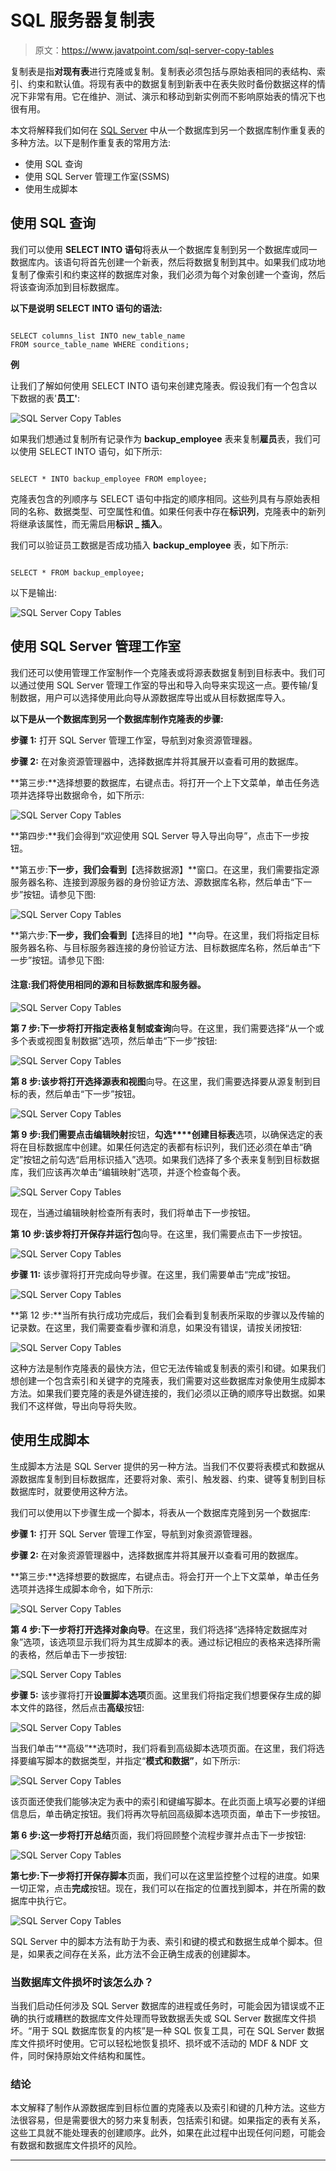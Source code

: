 # SQL 服务器复制表

> 原文：<https://www.javatpoint.com/sql-server-copy-tables>

复制表是指**对现有表**进行克隆或复制。复制表必须包括与原始表相同的表结构、索引、约束和默认值。将现有表中的数据复制到新表中在表失败时备份数据这样的情况下非常有用。它在维护、测试、演示和移动到新实例而不影响原始表的情况下也很有用。

本文将解释我们如何在 [SQL Server](https://www.javatpoint.com/sql-server-tutorial) 中从一个数据库到另一个数据库制作重复表的多种方法。以下是制作重复表的常用方法:

*   使用 SQL 查询
*   使用 SQL Server 管理工作室(SSMS)
*   使用生成脚本

## 使用 SQL 查询

我们可以使用 **SELECT INTO 语句**将表从一个数据库复制到另一个数据库或同一数据库内。该语句将首先创建一个新表，然后将数据复制到其中。如果我们成功地复制了像索引和约束这样的数据库对象，我们必须为每个对象创建一个查询，然后将该查询添加到目标数据库。

**以下是说明 SELECT INTO 语句的语法:**

```

SELECT columns_list INTO new_table_name
FROM source_table_name WHERE conditions;

```

**例**

让我们了解如何使用 SELECT INTO 语句来创建克隆表。假设我们有一个包含以下数据的表'**员工'**:

![SQL Server Copy Tables](img/6b15b70f27efd776d14ca01febd50931.png)

如果我们想通过复制所有记录作为 **backup_employee** 表来复制**雇员**表，我们可以使用 SELECT INTO 语句，如下所示:

```

SELECT * INTO backup_employee FROM employee;

```

克隆表包含的列顺序与 SELECT 语句中指定的顺序相同。这些列具有与原始表相同的名称、数据类型、可空属性和值。如果任何表中存在**标识列**，克隆表中的新列将继承该属性，而无需启用**标识 _ 插入**。

我们可以验证员工数据是否成功插入 **backup_employee** 表，如下所示:

```

SELECT * FROM backup_employee;

```

以下是输出:

![SQL Server Copy Tables](img/011c34f73209d1b79f8d7ab79747a482.png)

## 使用 SQL Server 管理工作室

我们还可以使用管理工作室制作一个克隆表或将源表数据复制到目标表中。我们可以通过使用 SQL Server 管理工作室的导出和导入向导来实现这一点。要传输/复制数据，用户可以选择使用此向导从源数据库导出或从目标数据库导入。

**以下是从一个数据库到另一个数据库制作克隆表的步骤:**

**步骤 1:** 打开 SQL Server 管理工作室，导航到对象资源管理器。

**步骤 2:** 在对象资源管理器中，选择数据库并将其展开以查看可用的数据库。

**第三步:**选择想要的数据库，右键点击。将打开一个上下文菜单，单击任务选项并选择导出数据命令，如下所示:

![SQL Server Copy Tables](img/316fcb1b7831f7213aab126ca2a95e59.png)

**第四步:**我们会得到“欢迎使用 SQL Server 导入导出向导”，点击下一步按钮。

**第五步:**下一步，我们会看到**【选择数据源】**窗口。在这里，我们需要指定源服务器名称、连接到源服务器的身份验证方法、源数据库名称，然后单击“下一步”按钮。请参见下图:

![SQL Server Copy Tables](img/71938a4e9f609fdac4c89f1a0916c06e.png)

**第六步:**下一步，我们会看到**【选择目的地】**向导。在这里，我们将指定目标服务器名称、与目标服务器连接的身份验证方法、目标数据库名称，然后单击“下一步”按钮。请参见下图:

#### 注意:我们将使用相同的源和目标数据库和服务器。

![SQL Server Copy Tables](img/9f7cf68d8f2c4cd24d1f297019430a42.png)

**第 7 步:**下一步将打开**指定表格复制或查询**向导。在这里，我们需要选择“从一个或多个表或视图复制数据”选项，然后单击“下一步”按钮:

![SQL Server Copy Tables](img/20cf1c8f8d46d4229a073931d3e5f7ab.png)

**第 8 步:**该步将打开**选择源表和视图**向导。在这里，我们需要选择要从源复制到目标的表，然后单击“下一步”按钮。

![SQL Server Copy Tables](img/2e613df4f6d69cea900ab2333e0090e0.png)

**第 9 步:**我们需要点击**编辑映射**按钮，**勾选****创建目标表**选项，以确保选定的表将在目标数据库中创建。如果任何选定的表都有标识列，我们还必须在单击“确定”按钮之前勾选“启用标识插入”选项。如果我们选择了多个表来复制到目标数据库，我们应该再次单击“编辑映射”选项，并逐个检查每个表。

![SQL Server Copy Tables](img/bad283021155e7e7bf48dcfe115d31cb.png)

现在，当通过编辑映射检查所有表时，我们将单击下一步按钮。

**第 10 步:**该步将打开**保存并运行包**向导。在这里，我们需要点击下一步按钮。

![SQL Server Copy Tables](img/820fb81c73ae25cb7107d637f62ad713.png)

**步骤 11:** 该步骤将打开完成向导步骤。在这里，我们需要单击“完成”按钮。

![SQL Server Copy Tables](img/5fcd962788000841e6c01e2990a60d66.png)

**第 12 步:**当所有执行成功完成后，我们会看到复制表所采取的步骤以及传输的记录数。在这里，我们需要查看步骤和消息，如果没有错误，请按关闭按钮:

![SQL Server Copy Tables](img/53410e6d9aec193ff77f59e7e53b3c4f.png)

这种方法是制作克隆表的最快方法，但它无法传输或复制表的索引和键。如果我们想创建一个包含索引和关键字的克隆表，我们需要对这些数据库对象使用生成脚本方法。如果我们要克隆的表是外键连接的，我们必须以正确的顺序导出数据。如果我们不这样做，导出向导将失败。

## 使用生成脚本

生成脚本方法是 SQL Server 提供的另一种方法。当我们不仅要将表模式和数据从源数据库复制到目标数据库，还要将对象、索引、触发器、约束、键等复制到目标数据库时，就要使用这种方法。

我们可以使用以下步骤生成一个脚本，将表从一个数据库克隆到另一个数据库:

**步骤 1:** 打开 SQL Server 管理工作室，导航到对象资源管理器。

**步骤 2:** 在对象资源管理器中，选择数据库并将其展开以查看可用的数据库。

**第三步:**选择想要的数据库，右键点击。将会打开一个上下文菜单，单击任务选项并选择生成脚本命令，如下所示:

![SQL Server Copy Tables](img/74748491311bdae7f76b6d300d55f3a6.png)

**第 4 步:**下一步将打开**选择对象向导**。在这里，我们将选择“选择特定数据库对象”选项，该选项显示我们将为其生成脚本的表。通过标记相应的表格来选择所需的表格，然后单击下一步按钮:

![SQL Server Copy Tables](img/82115e1648b7ada976ce2ad6e1e62c07.png)

**步骤 5:** 该步骤将打开**设置脚本选项**页面。这里我们将指定我们想要保存生成的脚本文件的路径，然后点击**高级**按钮:

![SQL Server Copy Tables](img/5f30fb81f4553a51c686ef0e70e01eb8.png)

当我们单击“**高级”**选项时，我们将看到高级脚本选项页面。在这里，我们将选择要编写脚本的数据类型，并指定“**模式和数据”**，如下所示:

![SQL Server Copy Tables](img/8a09168cf1111bffe5f856ecb733c127.png)

该页面还使我们能够决定为表中的索引和键编写脚本。在此页面上填写必要的详细信息后，单击确定按钮。我们将再次导航回高级脚本选项页面，单击下一步按钮。

**第 6 步:**这一步将打开**总结**页面，我们将回顾整个流程步骤并点击下一步按钮:

![SQL Server Copy Tables](img/7a6e6fcd71f137460b6a8a352361229b.png)

**第七步:**下一步将打开**保存脚本**页面，我们可以在这里监控整个过程的进度。如果一切正常，点击**完成**按钮。现在，我们可以在指定的位置找到脚本，并在所需的数据库中执行它。

![SQL Server Copy Tables](img/f606089b66c1721892bf0cbad62bc4a1.png)

SQL Server 中的脚本方法有助于为表、索引和键的模式和数据生成单个脚本。但是，如果表之间存在关系，此方法不会正确生成表的创建脚本。

### 当数据库文件损坏时该怎么办？

当我们启动任何涉及 SQL Server 数据库的进程或任务时，可能会因为错误或不正确的执行或糟糕的数据库文件处理而导致数据丢失或 SQL Server 数据库文件损坏。“用于 SQL 数据库恢复的内核”是一种 SQL 恢复工具，可在 SQL Server 数据库文件损坏时使用。它可以轻松地恢复损坏、损坏或不活动的 MDF & NDF 文件，同时保持原始文件结构和属性。

### 结论

本文解释了制作从源数据库到目标位置的克隆表以及索引和键的几种方法。这些方法很容易，但是需要很大的努力来复制表，包括索引和键。如果指定的表有关系，这些工具就不能处理表的创建顺序。此外，如果在此过程中出现任何问题，可能会有数据和数据库文件损坏的风险。

* * *